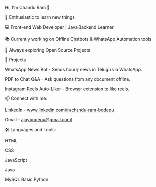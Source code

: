 Hi, I'm Chandu Ram 👋

🎯 Enthusiastic to learn new things  

💻 Front-end Web Developer | Java Backend Learner  

📚 Currently working on Offline Chatbots & WhatsApp Automation  tools

🌱 Always exploring Open Source Projects  


🚀 Projects

WhatsApp News Bot - Sends hourly news in Telugu via WhatsApp.

PDF to Chat Q&A - Ask questions from any document offline.

Instagram Reels Auto-Liker - Browser extension to like reels.


📫 Connect with me:

LinkedIn - www.linkedin.com/in/chandu-ram-bodepu

Gmail - ajaybodepu@gmail.com)


🛠️ Languages and Tools:

HTML

CSS

JavaScript

Java

MySQL
Basic Python

